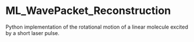 # ML_WavePacket_Reconstruction


Python implementation of the rotational motion of a linear molecule excited by a short laser pulse.
